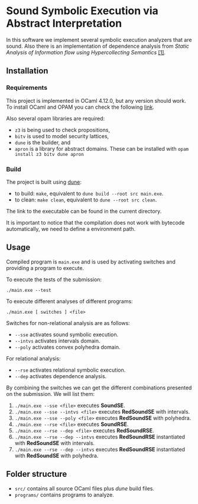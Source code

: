 # Sound Symbolic Execution via Abstract Interpretation

In this software we implement several symbolic execution analyzers that are sound.
Also there is an implementation of dependence analysis from *Static Analysis of Information flow using Hypercollecting Semantics* [[1]](https://arxiv.org/abs/1608.01654).

## Installation

### Requirements

This project is implemented in OCaml 4.12.0, but any version should work. To install OCaml and OPAM you can check the following [link](https://opam.ocaml.org/doc/Install.html).

Also several opam libraries are required:
- `z3` is being used to check propositions,
- `bitv` is used to model security lattices,
- `dune` is the builder, and
- `apron` is a library for abstract domains.
These can be installed with `opam install z3 bitv dune apron`

### Build

The project is built using [dune](https://dune.build/):
- to build: `make`, equivalent to `dune build --root src main.exe`.
- to clean: `make clean`, equivalent to `dune --root src clean`.

The link to the executable can be found in the current directory.

It is important to notice that the compilation does not work with bytecode automatically, we need to define a environment path.

## Usage

Compiled program is `main.exe` and is used by activating switches and providing
a program to execute.

To execute the tests of the submission:
```
./main.exe --test
```

To execute different analyses of different programs:
```
./main.exe [ switches ] <file>
```

Switches for non-relational analysis are as follows:
- `--sse` activates sound symbolic execution.
- `--intvs` activates intervals domain.
- `--poly` activates convex polyhedra domain.

For relational analysis:
- `--rse` activates relational symbolic execution.
- `--dep` activates dependence analysis.

By combining the switches we can get the different combinations presented on the
submission.
We will list them:
1. `./main.exe --sse <file>` executes **SoundSE**.
2. `./main.exe --sse --intvs <file>` executes **RedSoundSE** with intervals.
2. `./main.exe --sse --poly <file>` executes **RedSoundSE** with polyhedra.
3. `./main.exe --rse <file>` executes **SoundRSE**.
4. `./main.exe --rse --dep <file>` executes **RedSoundRSE**.
5. `./main.exe --rse --dep --intvs` executes **RedSoundRSE** instantiated with
**RedSoundSE** with intervals.
5. `./main.exe --rse --dep --intvs` executes **RedSoundRSE** instantiated with
**RedSoundSE** with polyhedra.

## Folder structure

- `src/` contains all source OCaml files plus *dune* build files.
- `programs/` contains programs to analyze.
